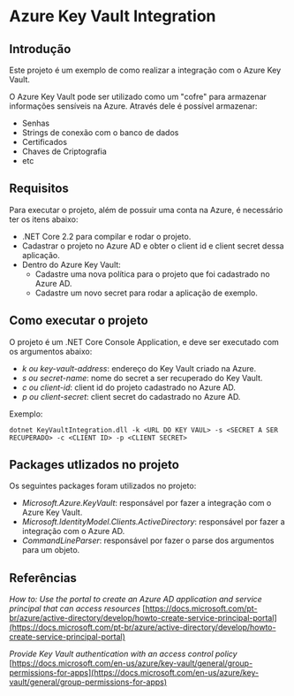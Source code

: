 # Azure Key Vault Integration

## Introdução

Este projeto é um exemplo de como realizar a integração com o Azure Key Vault.

O Azure Key Vault pode ser utilizado como um "cofre" para armazenar informações sensíveis na Azure.
Através dele é possível armazenar:

* Senhas
* Strings de conexão com o banco de dados
* Certificados
* Chaves de Criptografia
* etc

## Requisitos

Para executar o projeto, além de possuir uma conta na Azure, é necessário ter os itens abaixo:

* .NET Core 2.2 para compilar e rodar o projeto.
* Cadastrar o projeto no Azure AD e obter o client id e client secret dessa aplicação.
* Dentro do Azure Key Vault:
    * Cadastre uma nova política para o projeto que foi cadastrado no Azure AD.
    * Cadastre um novo secret para rodar a aplicação de exemplo. 

## Como executar o projeto

O projeto é um .NET Core Console Application, e deve ser executado com os argumentos abaixo:

* *k ou key-vault-address*: endereço do Key Vault criado na Azure.
* *s ou secret-name*: nome do secret a ser recuperado do Key Vault.
* *c ou client-id*: client id do projeto cadastrado no Azure AD.
* *p ou client-secret*:  client secret do cadastrado no Azure AD. 

Exemplo:

`dotnet KeyVaultIntegration.dll -k <URL DO KEY VAUL> -s <SECRET A SER RECUPERADO> -c <CLIENT ID> -p <CLIENT SECRET>`

## Packages utlizados no projeto

Os seguintes packages foram utilizados no projeto:

* *Microsoft.Azure.KeyVault*: responsável por fazer a integração com o Azure Key Vault.
* *Microsoft.IdentityModel.Clients.ActiveDirectory*: responsável por fazer a integração com o Azure AD.
* *CommandLineParser*: responsável por fazer o parse dos argumentos para um objeto.

## Referências

*How to: Use the portal to create an Azure AD application and service principal that can access resources*
[https://docs.microsoft.com/pt-br/azure/active-directory/develop/howto-create-service-principal-portal](https://docs.microsoft.com/pt-br/azure/active-directory/develop/howto-create-service-principal-portal)

*Provide Key Vault authentication with an access control policy*
[https://docs.microsoft.com/en-us/azure/key-vault/general/group-permissions-for-apps](https://docs.microsoft.com/en-us/azure/key-vault/general/group-permissions-for-apps)